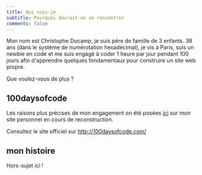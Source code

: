 ```yaml
---
title: Qui suis-je
subtitle: Pourquoi devrait-on se rencontrer
comments: false
---
```


Mon nom est Christophe Ducamp, je suis père de famille de 3 enfants. 38 ans (dans le système de numérotation hexadécimal), je vis à Paris, suis un newbie en code et me suis engagé à coder 1 heure par jour pendant 100 jours afin d'apprendre quelques fondamentaux pour construire un site web propre.

Que voulez-vous de plus ?

## 100daysofcode 

Les raisons plus précises de mon engagement on été posées [ici](https://www.christopheducamp.com/2017/07/25/100-days-of-code/) sur mon site personnel en cours de reconstruction. 

Consultez le site officiel sur <http://100daysofcode.com/>

## mon histoire

Hors-sujet ici !